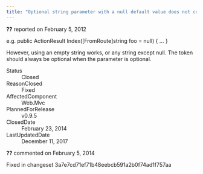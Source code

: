 ```yaml
---
title: "Optional string parameter with a null default value does not create an optional token #708"
---
```

<div class="issue-report"><div class="issue-header"><b>??</b> reported on <time datetime="2012-02-05T12:22:28.07-08:00" title="2012-02-05T12:22:28.07-08:00">February 5, 2012</time></div><div class="issue-message" markdown="1">

e.g. 
public ActionResult Index([FromRoute]string foo = null) { 
   ...
}

However, using an empty string works, or any string except null.
The token should always be optional when the parameter is optional.

</div><div class="issue-footer"><dl><dt>Status</dt><dd>Closed</dd><dt>ReasonClosed</dt><dd>Fixed</dd><dt>AffectedComponent</dt><dd>Web.Mvc</dd><dt>PlannedForRelease</dt><dd>v0.9.5</dd><dt>ClosedDate</dt><dd><time datetime="2014-02-23T19:01:31.667-08:00" title="2014-02-23T19:01:31.667-08:00">February 23, 2014</time></dd><dt>LastUpdatedDate</dt><dd><time datetime="2017-12-11T02:15:56.247-08:00" title="2017-12-11T02:15:56.247-08:00">December 11, 2017</time></dd></dl></div></div><div id="comment-132732" class="issue-comment"><div class="issue-header"><b>??</b> commented on <time datetime="2014-02-05T11:42:29.853-08:00" title="2014-02-05T11:42:29.853-08:00">February 5, 2014</time></div><div class="issue-message" markdown="1">

Fixed in changeset 3a7e7cd71ef71b48eebcb591a2b0f74ad1f757aa

</div></div>